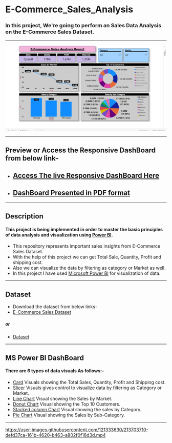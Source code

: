 # E-Commerce_Sales_Analysis

### In this project, We're going to perform an Sales Data Analysis on the E-Commerce Sales Dataset. 
<hr>

<img src="https://github.com/HarshBorage22/E-Commerce_Sales_Analysis/blob/main/E-Com.png" alt="DB">
<hr>

## Preview or Access the Responsive DashBoard from below link-    

- ## [Access The live Responsive DashBoard Here](https://app.powerbi.com/view?r=eyJrIjoiYmJlYzA1MzYtMDBiYy00MGQ4LWJkYmUtOTY0MDUzZDk2OGY0IiwidCI6IjM1ODA0OGExLTMxODUtNDc0ZS04NThjLWE5Mzg0MGE0NjU5ZiJ9&pageName=ReportSection)

- ## [DashBoard Presented in PDF format](https://github.com/HarshBorage22/E-Commerce_Sales_Analysis/blob/main/Ecom%20Analysis.pdf)

<hr>

## Description 
#### This project is being implemented in order to master the basic principles of data analysis and visualization using [Power BI](https://powerbi.microsoft.com/en-au/).

- This repository represents important sales insights from E-Commerce Sales Dataset.
- With the help of this project we can get Total Sale, Quantity, Profit and shipping cost.
- Also we can visualize the data by filtering as category or Market as well.
- In this project I have used [Microsoft Power BI](https://powerbi.microsoft.com/en-au/) for visualization of data.
<hr>

## Dataset
- Download the dataset from below links-
- [E-Commerce Sales Dataset](https://docs.google.com/spreadsheets/d/18vn4ZJ5F98FuxPeWY9OnyksvcVLwnVfM/edit?usp=share_link&ouid=101438139689325944751&rtpof=true&sd=true)
##### or
- [Dataset](https://github.com/HarshBorage22/E-Commerce_Sales_Analysis/blob/main/ECOMM%20DATA%20(1).xlsx)

<hr>


## MS Power BI DashBoard
#### There are 6 types of data visuals As follows:-
- [Card](https://learn.microsoft.com/en-us/power-bi/visuals/power-bi-visualization-card?tabs=powerbi-desktop) Visuals showing the Total Sales, Quantity, Profit and Shipping cost.
- [Slicer](https://learn.microsoft.com/en-us/power-bi/visuals/power-bi-visualization-slicers?tabs=powerbi-desktop) Visuals gives control to visualize data by filtering as Category or Market.
- [Line Chart](https://learn.microsoft.com/en-us/power-bi/visuals/power-bi-line-chart?tabs=powerbi-desktop) Visual showing the Sales by Market.
- [Donut Chart](https://learn.microsoft.com/en-us/power-bi/visuals/power-bi-visualization-doughnut-charts?tabs=powerbi-desktop) Visual showing the Top 10 Customers.
- [Stacked column Chart](https://www.tutorialgateway.org/power-bi-stacked-bar-chart/) Visual showing the sales by Category.
- [Pie Chart](https://www.tutorialgateway.org/pie-chart-in-power-bi/) Visual showing the Sales by Sub-Category.

<hr>


https://user-images.githubusercontent.com/121333630/213703710-defd37ca-161b-4620-b463-a802f0f18d3d.mp4





